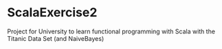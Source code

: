 # ScalaExercise2
Project for University to learn functional programming with Scala with the Titanic Data Set (and NaiveBayes)
